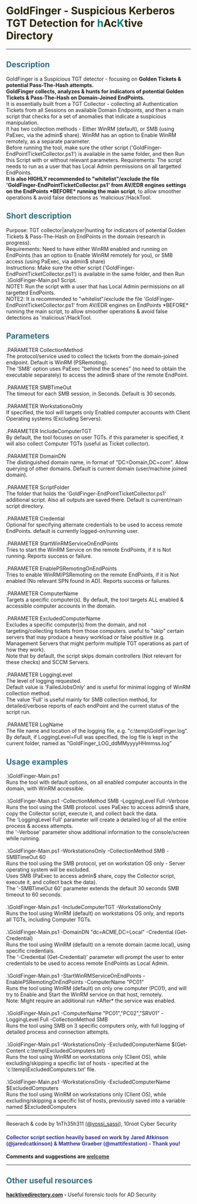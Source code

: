 <h1><span style="color: #2b2301;">GoldFinger - Suspicious Kerberos TGT Detection for </span><span style="color: #008080;">h</span><span style="color: #2b2301;">Ac</span><span style="color: #008080;">K</span><span style="color: #2b2301;">tive Directory</span></h1>
<hr />
<h2 style="color: #2e6c80;">Description</h2>
GoldFinger is a Suspicious TGT detector - focusing on <strong>Golden Tickets & potential Pass-The-Hash attempts.<BR>
GoldFinger collects, analyzes & hunts for indicators of potential Golden Tickets & Pass-The-Hash on Domain-Joined EndPoints.</strong><BR>
It is essentially built from a TGT Collector - collecting all Authentication Tickets from all Sessions on available Domain Endpoints, and then a main script that checks for a set of anomalies that indicate a suspicious manipulation.<BR>
It has two collection methods - Either WinRM (default), or SMB (using PaExec, via the admin$ share). WinRM has an option to Enable WinRM remotely, as a separate parameter.<BR>
Before running the tool, make sure the other script ('GoldFinger-EndPointTicketCollector.ps1') is available in the same folder, and then Run this Script with or without relevant parameters.
Requirements: The script needs to run as a user that has Local Admin permissions on all targetted EndPoints.
<BR><strong>It is also HIGHLY recommended to "whitelist"/exclude the file 'GoldFinger-EndPointTicketCollector.ps1' from AV/EDR engines settings on the EndPoints *BEFORE* running the main script</strong>, to allow smoother operations & avoid false detections as 'malicious'/HackTool.
<h2 style="color: #2e6c80;">Short description</h2>
Purpose: TGT collector|analyzer|hunting for indicators of potential Golden Tickets & Pass-The-Hash on EndPoints in the domain (research in progress).
<BR>Requirements: Need to have either WinRM enabled and running on EndPoints (has an option to Enable WinRM remotely for you), or SMB access (using PaExec, via admin$ share)
<BR>Instructions: Make sure the other script ('GoldFinger-EndPointTicketCollector.ps1') is available in the same folder, and then Run .\GoldFinger-Main.ps1 Script.
<BR>NOTE1: Run the script with a user that has Local Admin permissions on all targetted EndPoints.
<BR>NOTE2: It is recommended to "whitelist"/exclude the file 'GoldFinger-EndPointTicketCollector.ps1' from AV/EDR engines on EndPoints *BEFORE* running the main script, to allow smoother operations & avoid false detections as 'malicious'/HackTool.
<h2 style="color: #2e6c80;">Parameters</h2>
.PARAMETER CollectionMethod<BR>
The protocol/service used to collect the tickets from the domain-joined endpoint. Default is WinRM (PSRemoting).<BR>
The 'SMB' option uses PaExec "behind the scenes" (no need to obtain the executable separately) to access the admin$ share of the remote EndPoint.<BR>
<BR>
.PARAMETER SMBTimeOut<BR>
The timeout for each SMB session, in Seconds. Default is 30 seconds.<BR>
<BR>
.PARAMETER WorkstationsOnly<BR>
If specified, the tool will targets only Enabled computer accounts with Client Operating systems (Excluding Servers).<BR>
<BR>
.PARAMETER IncludeComputerTGT<BR>
By default, the tool focuses on user TGTs. if this parameter is specified, it will also collect Computer TGTs (useful as Ticket collector).<BR>
<BR>
.PARAMETER DomainDN<BR>
The distinguished domain name, in format of "DC=Domain,DC=com". Allow querying of other domains. Default is current domain (user/machine joined domain).<BR>
<BR>
.PARAMETER ScriptFolder<BR>
The folder that holds the 'GoldFinger-EndPointTicketCollector.ps1' additional script. Also all outputs are saved there. Default is current/main script directory.<BR>
<BR>
.PARAMETER Credential<BR>
Optional for specifying alternate credentials to be used to access remote EndPoints. default is currently logged-on/running user.<BR>
<BR>
.PARAMETER StartWinRMServiceOnEndPoints<BR>
Tries to start the WinRM Service on the remote EndPoints, if it is Not running. Reports success or failure.<BR>
<BR>
.PARAMETER EnablePSRemotingOnEndPoints<BR>
Tries to enable WinRM/PSRemoting on the remote EndPoints, if it is Not enabled (No relevant SPN found in AD). Reports success or failures.<BR>
<BR>
.PARAMETER ComputerName<BR>
Targets a specific computer(s). By default, the tool targets ALL enabled & accessible computer accounts in the domain.<BR>
<BR>
.PARAMETER ExcludedComputerName<BR>
Excludes a specific computer(s) from the domain, and not targeting/collecting tickets from those computers. useful to "skip" certain servers that may produce a heavy workload or false positive (e.g. Management Servers that might perform multiple TGT operations as part of how they work).<BR>
Note that by default, the script skips domain controllers (Not relevant for these checks) and SCCM Servers.<BR>
<BR>
.PARAMETER LoggingLevel<BR>
The level of logging requested. <BR>
Default value is 'FailedJobsOnly' and is useful for minimal logging of WinRM collection method.<BR>
The value 'Full' is useful mainly for SMB collection method, for detailed/verbose reports of each endPoint and the current status of the script run.<BR>
<BR>
.PARAMETER LogName<BR>
The file name and location of the logging file, e.g. "c:\temp\GoldFinger.log".<BR>
By default, if LoggingLevel=Full was specified, the log file is kept in the current folder, named as "GoldFinger_LOG_ddMMyyyyHHmmss.log"<BR>
<h2 style="color: #2e6c80;">Usage examples</h2>
.\GoldFinger-Main.ps1<BR>
Runs the tool with default options, on all enabled computer accounts in the domain, with WinRM accessible.<BR>
<BR>
.\GoldFinger-Main.ps1 -CollectionMethod SMB -LoggingLevel Full -Verbose<BR>
Runs the tool using the SMB protocol. uses PaExec to access admin$ share, copy the Collector script, execute it, and collect back the data.<BR>
The 'LoggingLevel Full' parameter will create a detailed log of all the entire process & access attempts.<BR>
the '-Verbose' parameter show additional information to the console/screen while running.<BR>
<BR>
.\GoldFinger-Main.ps1 -WorkstationsOnly -CollectionMethod SMB -SMBTimeOut 60<BR>
Runs the tool using the SMB protocol, yet on workstation OS only - Server operating system will be excluded.<BR>
Uses SMB (PaExec to access admin$ share, copy the Collector script, execute it, and collect back the data).<BR>
The '-SMBTimeOut 60' parameter extends the default 30 seconds SMB timeout to 60 seconds.<BR>
<BR>
.\GoldFinger-Main.ps1 -IncludeComputerTGT -WorkstationsOnly<BR>
Runs the tool using WinRM (default) on workstations OS only, and reports all TGTs, including Computer TGTs.<BR>
<BR>
.\GoldFinger-Main.ps1 -DomainDN "dc=ACME,DC=Local" -Credential (Get-Credential)<BR>
Runs the tool using WinRM (default) on a remote domain (acme.local), using specific credentials.<BR>
The '-Credential (Get-Credential)' parameter will prompt the user to enter credentials to be used to access remote EndPoints as Local Admin.<BR>
<BR>
.\GoldFinger-Main.ps1 -StartWinRMServiceOnEndPoints -EnablePSRemotingOnEndPoints -ComputerName "PC01"<BR>
Runs the tool using WinRM (default) on only one computer (PC01), and will try to Enable and Start the WinRM service on that host, remotely.<BR>
Note: Might require an additional run *After* the service was enabled.<BR>
<BR>
.\GoldFinger-Main.ps1 -ComputerName "PC01","PC02","SRV01" -LoggingLevel Full -CollectionMethod SMB<BR>
Runs the tool using SMB on 3 specific computers only, with full logging of detailed process and connection attempts.<BR>
<BR>
.\GoldFinger-Main.ps1 -WorkstationsOnly -ExcludedComputerName $(Get-Content c:\temp\ExcludedComputers.txt)<BR>
Runs the tool using WinRM on workstations only (Client OS), while excluding/skipping a specific list of hosts - specified at the 'c:\temp\ExcludedComputers.txt' file.<BR>
<BR>
.\GoldFinger-Main.ps1 -WorkstationsOnly -ExcludedComputerName $ExcludedComputers<BR>
Runs the tool using WinRM on workstations only (Client OS), while excluding/skipping a specific list of hosts, previously saved into a variable named $ExcludedComputers<BR>
<hr />
Reserach & code by 1nTh35h311 (<a title="@yossi_sassi" href="https://twitter.com/yossi_sassi" target="_blank">@yossi_sassi</a>), 10root Cyber Security
<h4 style="color: #2e6c80;"><span style="color: #333399;">
Collector script section heavily based on work by Jared Atkinson (@jaredcatkinson) & Matthew Graeber (@mattifestation) - Thank you!</span></h4>
<p><strong>Comments and suggestions are <a href="mailto:yossis@protonmail.com" target="_blank"><span style="color: #333333;">welcome</span></a></strong></p>
<hr />
<h2 style="color: #2e6c80;">Other useful resources</h2>
<p><strong><a title="HacktiveDirectory.com" href="https://www.hacktivedirectory.com" target="_blank">hacktivedirectory.com</a> - </strong>Useful forensic tools for AD Security</p>
<p>&nbsp;</p>
